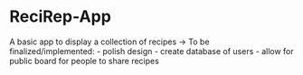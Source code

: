 # ReciRep-App
A basic app to display a collection of recipes
-> To be finalized/implemented:
    - polish design
    - create database of users
    - allow for public board for people to share recipes
